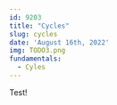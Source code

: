 ```yaml
---
id: 9203
title: "Cycles"
slug: cycles
date: 'August 16th, 2022'
img: TODO3.png
fundamentals:
  - Cyles
---
```


Test! 